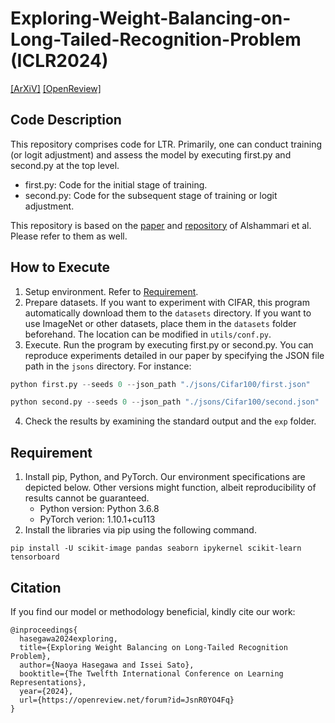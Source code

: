 # Exploring-Weight-Balancing-on-Long-Tailed-Recognition-Problem (ICLR2024)

[[ArXiV]](https://arxiv.org/abs/2305.16573)
[[OpenReview]](https://openreview.net/forum?id=JsnR0YO4Fq)

## Code Description
This repository comprises code for LTR. Primarily, one can conduct training (or logit adjustment) and assess the model by executing first.py and second.py at the top level.

- first.py: Code for the initial stage of training.
- second.py: Code for the subsequent stage of training or logit adjustment.

This repository is based on the [paper](https://arxiv.org/abs/2203.14197) and [repository](https://github.com/ShadeAlsha/LTR-weight-balancing) of Alshammari et al. Please refer to them as well.

## How to Execute
1. Setup environment. Refer to [Requirement](#Requirement).
2. Prepare datasets. If you want to experiment with CIFAR, this program automatically download them to the `datasets` directory. 
If you want to use ImageNet or other datasets, place them in the `datasets` folder beforehand. The location can be modified in `utils/conf.py`.
3. Execute. Run the program by executing first.py or second.py. You can reproduce experiments detailed in our paper by specifying the JSON file path in the `jsons` directory. For instance:
```python
python first.py --seeds 0 --json_path "./jsons/Cifar100/first.json"
```
```python
python second.py --seeds 0 --json_path "./jsons/Cifar100/second.json"
```
4. Check the results by examining the standard output and the `exp` folder.

## Requirement

1. Install pip, Python, and PyTorch. Our environment specifications are depicted below. Other versions might function, albeit reproducibility of results cannot be guaranteed.
   - Python version: Python 3.6.8
   - PyTorch verion: 1.10.1+cu113
2. Install the libraries via pip using the following command.
```
pip install -U scikit-image pandas seaborn ipykernel scikit-learn tensorboard
```




## Citation
If you find our model or methodology beneficial, kindly cite our work:

    @inproceedings{
      hasegawa2024exploring,
      title={Exploring Weight Balancing on Long-Tailed Recognition Problem},
      author={Naoya Hasegawa and Issei Sato},
      booktitle={The Twelfth International Conference on Learning Representations},
      year={2024},
      url={https://openreview.net/forum?id=JsnR0YO4Fq}
    }
